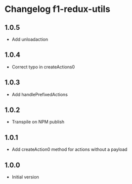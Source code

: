 # Changelog f1-redux-utils

## 1.0.5

* Add unloadaction

## 1.0.4

* Correct typo in createActions0

## 1.0.3

* Add handlePrefixedActions

## 1.0.2

* Transpile on NPM publish

## 1.0.1

* Add createAction0 method for actions without a payload

## 1.0.0

* Initial version
